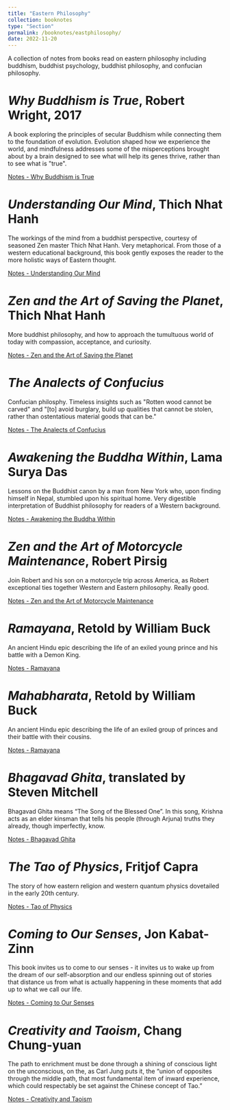 ```yaml
---
title: "Eastern Philosophy"
collection: booknotes
type: "Section"
permalink: /booknotes/eastphilosophy/
date: 2022-11-20
---
```


A collection of notes from books read on eastern philosophy including buddhism, buddhist psychology, buddhist philosophy, and confucian philosophy.

# *Why Buddhism is True*, Robert Wright, 2017
A book exploring the principles of secular Buddhism while connecting them to the foundation of evolution. Evolution shaped how we experience the world, and mindfulness addresses some of the misperceptions brought about by a brain designed to see what will help its genes thrive, rather than to see what is "true".

[Notes - Why Buddhism is True](https://john-lyne.github.io/booknotes/eastphilosophy/why_buddhism_is_true)

# *Understanding Our Mind*, Thich Nhat Hanh
The workings of the mind from a buddhist perspective, courtesy of seasoned Zen master Thich Nhat Hanh. Very metaphorical. From those of a western educational background, this book gently exposes the reader to the more holistic ways of Eastern thought.

[Notes - Understanding Our Mind](https://john-lyne.github.io/booknotes/eastphilosophy/mind)

# *Zen and the Art of Saving the Planet*, Thich Nhat Hanh
More buddhist philosophy, and how to approach the tumultuous world of today with compassion, acceptance, and curiosity.

[Notes - Zen and the Art of Saving the Planet](https://john-lyne.github.io/booknotes/eastphilosophy/zen)

# *The Analects of Confucius*
Confucian philosphy. Timeless insights such as "Rotten wood cannot be carved" and "[to] avoid burglary, build up qualities that cannot be stolen, rather than ostentatious material goods that can be."

[Notes - The Analects of Confucius](https://john-lyne.github.io/booknotes/eastphilosophy/analects)

# *Awakening the Buddha Within*, Lama Surya Das
Lessons on the Buddhist canon by a man from New York who, upon finding himself in Nepal, stumbled upon his spiritual home. Very digestible interpretation of Buddhist philosophy for readers of a Western background.

[Notes - Awakening the Buddha Within](https://john-lyne.github.io/booknotes/eastphilosophy/within)

# *Zen and the Art of Motorcycle Maintenance*, Robert Pirsig
Join Robert and his son on a motorcycle trip across America, as Robert exceptional ties together Western and Eastern philosophy. Really good.

[Notes - Zen and the Art of Motorcycle Maintenance](https://john-lyne.github.io/booknotes/eastphilosophy/zenmm)

# *Ramayana*, Retold by William Buck
An ancient Hindu epic describing the life of an exiled young prince and his battle with a Demon King.

[Notes - Ramayana](https://john-lyne.github.io/booknotes/eastphilosophy/ramayana)

# *Mahabharata*, Retold by William Buck
An ancient Hindu epic describing the life of an exiled group of princes and their battle with their cousins.

[Notes - Ramayana](https://john-lyne.github.io/booknotes/eastphilosophy/mahabharata)

# *Bhagavad Ghita*, translated by Steven Mitchell
Bhagavad Ghita means “The Song of the Blessed One”. In this song, Krishna acts as an elder kinsman that tells his people (through Arjuna) truths they already, though imperfectly, know.

[Notes - Bhagavad Ghita](https://john-lyne.github.io/booknotes/eastphilosophy/gita)

# *The Tao of Physics*, Fritjof Capra
The story of how eastern religion and western quantum physics dovetailed in the early 20th century.

[Notes - Tao of Physics](https://john-lyne.github.io/booknotes/eastphilosophy/tao_physics)

# *Coming to Our Senses*, Jon Kabat-Zinn
This book invites us to come to our senses - it invites us to wake up from the dream of our self-absorption and our endless spinning out of stories that distance us from what is actually happening in these moments that add up to what we call our life.

[Notes - Coming to Our Senses](https://john-lyne.github.io/booknotes/eastphilosophy/senses)

# *Creativity and Taoism*, Chang Chung-yuan
The path to enrichment must be done through a shining of conscious light on the unconscious, on the, as Carl Jung puts it, the “union of opposites through the middle path, that most fundamental item of inward experience, which could respectably be set against the Chinese concept of Tao.”

[Notes - Creativity and Taoism](https://john-lyne.github.io/booknotes/eastphilosophy/creative_tao)
